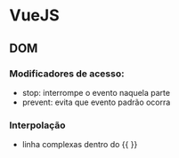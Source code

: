 # VueJS

## DOM

### Modificadores de acesso:
- stop: interrompe o evento naquela parte
- prevent: evita que evento padrão ocorra

### Interpolação
- linha complexas dentro do {{ }}
